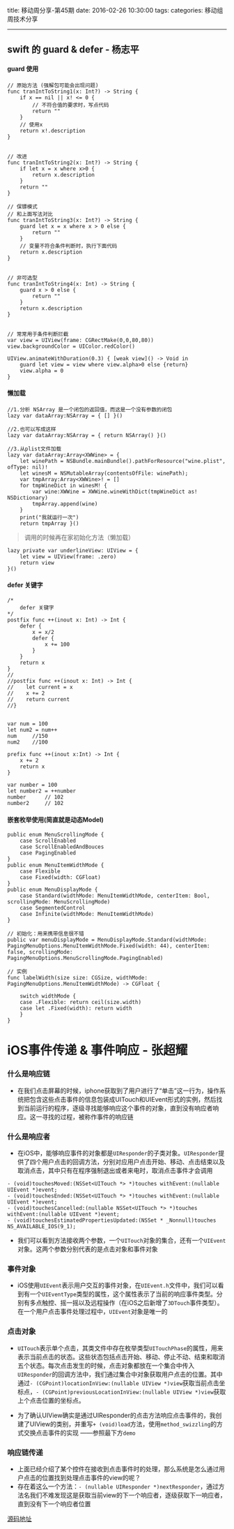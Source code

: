 title: 移动周分享-第45期
date: 2016-02-26  10:30:00
tags:
categories: 移动组周技术分享

---

## swift 的 guard & defer - 杨志平


#### guard 使用
```
// 原始方法 (强解包可能会出现问题)
func tranIntToString1(x: Int?) -> String {
    if x == nil || x! <= 0 {
  	    // 不符合值的要求时，写点代码
        return ""
    }
    // 使用x
    return x!.description
}


// 改进
func tranIntToString2(x: Int?) -> String {
    if let x = x where x>0 {
        return x.description
    }
    return ""
}

// 保镖模式
// 和上面写法对比
func tranIntToString3(x: Int?) -> String {
    guard let x = x where x > 0 else {
        return ""
    }
    // 变量不符合条件判断时，执行下面代码
    return x.description
}


// 非可选型
func tranIntToString4(x: Int) -> String {
    guard x > 0 else {
        return ""
    }
    return x.description
}


// 常常用于条件判断拦截
var view = UIView(frame: CGRectMake(0,0,80,80))
view.backgroundColor = UIColor.redColor()

UIView.animateWithDuration(0.3) { [weak view]() -> Void in
    guard let view = view where view.alpha>0 else {return}
    view.alpha = 0
}
```

#### 懒加载

```
//1.分析 NSArray 是一个闭包的返回值，而这是一个没有参数的闭包 
lazy var dataArray:NSArray = { [] }() 

//2.也可以写成这样 
lazy var dataArray:NSArray = { return NSArray() }()

//3.从plist文件加载 
lazy var dataArray:Array<XWWine> = {
    let winePath = NSBundle.mainBundle().pathForResource("wine.plist", ofType: nil)!
    let winesM = NSMutableArray(contentsOfFile: winePath);
    var tmpArray:Array<XWWine>! = []
    for tmpWineDict in winesM! {
        var wine:XWWine = XWWine.wineWithDict(tmpWineDict as! NSDictionary)
        tmpArray.append(wine)
    }
    print("我就运行一次")
    return tmpArray }()
```

> 调用的时候再在家初始化方法（懒加载）

```
lazy private var underlineView: UIView = {
    let view = UIView(frame: .zero)
    return view
}()
```



#### defer 关键字

```
/*
    defer 关键字
*/
postfix func ++(inout x: Int) -> Int {
    defer {
        x = x/2
        defer {
            x += 100
        }
    }
    return x
}
//
//postfix func ++(inout x: Int) -> Int {
//    let current = x
//    x += 2
//    return current
//}


var num = 100
let num2 = num++
num		//150
num2	//100

prefix func ++(inout x:Int) -> Int {
    x += 2
    return x
}

var number = 100
let number2 = ++number
number 		// 102
number2		// 102
```


#### 嵌套枚举使用(简直就是动态Model)
```
public enum MenuScrollingMode {
    case ScrollEnabled
    case ScrollEnabledAndBouces
    case PagingEnabled
}
public enum MenuItemWidthMode {
    case Flexible
    case Fixed(width: CGFloat)
}
public enum MenuDisplayMode {
    case Standard(widthMode: MenuItemWidthMode, centerItem: Bool, scrollingMode: MenuScrollingMode)
    case SegmentedControl
    case Infinite(widthMode: MenuItemWidthMode)
}

// 初始化：用来携带信息很不错
public var menuDisplayMode = MenuDisplayMode.Standard(widthMode: PagingMenuOptions.MenuItemWidthMode.Fixed(width: 44), centerItem: false, scrollingMode: PagingMenuOptions.MenuScrollingMode.PagingEnabled)

// 实例
func labelWidth(size size: CGSize, widthMode: PagingMenuOptions.MenuItemWidthMode) -> CGFloat {

    switch widthMode {
    case .Flexible: return ceil(size.width)
    case let .Fixed(width): return width
    }
}

```

# iOS事件传递 & 事件响应 - 张超耀
### 什么是响应链
- 在我们点击屏幕的时候，iphone获取到了用户进行了“单击”这一行为，操作系统把包含这些点击事件的信息包装成UITouch和UIEvent形式的实例，然后找到当前运行的程序，逐级寻找能够响应这个事件的对象，直到没有响应者响应。这一寻找的过程，被称作事件的响应链

### 什么是响应者
- 在iOS中，能够响应事件的对象都是`UIResponder`的子类对象。`UIResponder`提供了四个用户点击的回调方法，分别对应用户点击开始、移动、点击结束以及取消点击，其中只有在程序强制退出或者来电时，取消点击事件才会调用

```- (void)touchesBegan:(NSSet<UITouch *> *)touches withEvent:(nullable UIEvent *)event;
- (void)touchesMoved:(NSSet<UITouch *> *)touches withEvent:(nullable UIEvent *)event;
- (void)touchesEnded:(NSSet<UITouch *> *)touches withEvent:(nullable UIEvent *)event;
- (void)touchesCancelled:(nullable NSSet<UITouch *> *)touches withEvent:(nullable UIEvent *)event;
- (void)touchesEstimatedPropertiesUpdated:(NSSet * _Nonnull)touches NS_AVAILABLE_IOS(9_1); 
```

- 我们可以看到方法接收两个参数，一个`UITouch`对象的集合，还有一个`UIEvent`对象。这两个参数分别代表的是点击对象和事件对象

### 事件对象
- iOS使用`UIEvent`表示用户交互的事件对象，在`UIEvent.h`文件中，我们可以看到有一个`UIEventType`类型的属性，这个属性表示了当前的响应事件类型。分别有多点触控、摇一摇以及远程操作（在iOS之后新增了`3DTouch`事件类型）。在一个用户点击事件处理过程中，`UIEvent`对象是唯一的

### 点击对象
- `UITouch`表示单个点击，其类文件中存在枚举类型`UITouchPhase`的属性，用来表示当前点击的状态。这些状态包括点击开始、移动、停止不动、结束和取消五个状态。每次点击发生的时候，点击对象都放在一个集合中传入`UIResponder`的回调方法中，我们通过集合中对象获取用户点击的位置。其中通过`- (CGPoint)locationInView:(nullable UIView *)view`获取当前点击坐标点，`- (CGPoint)previousLocationInView:(nullable UIView *)view`获取上个点击位置的坐标点。

- 为了确认UIView确实是通过UIResponder的点击方法响应点击事件的，我创建了UIView的类别，并重写`+ (void)load`方法，使用`method_swizzling`的方式交换点击事件的实现 ——参照最下方`demo`

### 响应链传递
- 上面已经介绍了某个控件在接收到点击事件时的处理，那么系统是怎么通过用户点击的位置找到处理点击事件的view的呢？
- 存在着这么一个方法：`- (nullable UIResponder *)nextResponder`，通过方法名我们不难发现这是获取当前view的下一个响应者，逐级获取下一响应者，直到没有下一个响应者位置

[源码地址](https://github.com/prettychaoyao/EventResponsderDemo.git)